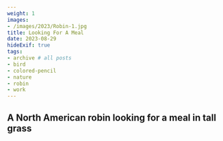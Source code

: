 ```yaml
---
weight: 1
images:
- /images/2023/Robin-1.jpg
title: Looking For A Meal
date: 2023-08-29
hideExif: true
tags:
- archive # all posts
- bird
- colored-pencil
- nature
- robin
- work
---
```


## A North American robin looking for a meal in tall grass

